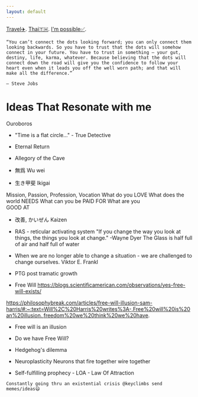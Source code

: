 ```yaml
---
layout: default
---
```


[Travel✈️](./moar.html).
[Thai🇹🇭](./thai.html).
[I'm possible✅](./impossible.html).
```
“You can’t connect the dots looking forward; you can only connect them looking backwards. So you have to trust that the dots will somehow connect in your future. You have to trust in something – your gut, destiny, life, karma, whatever. Because believing that the dots will connect down the road will give you the confidence to follow your heart even when it leads you off the well worn path; and that will make all the difference.”

– Steve Jobs
```

# Ideas That Resonate with me
Ouroboros

- "Time is a flat circle..." -  True Detective

- Eternal Return

- Allegory of the Cave

- 無爲 Wu wei

- 生き甲斐 Ikigai

Mission, Passion, Profession, Vocation
What do you 
LOVE
What does the world 
NEEDS
What can you be 
PAID FOR
What are you  
GOOD AT

- 改善, かいぜん Kaizen

- RAS - reticular activating system
"If you change the way you look at things, the things you look at change."
-Wayne Dyer
The Glass is half full of air and half full of water


- When we are no longer able to change a situation - we are challenged to change ourselves. Viktor E. Frankl
- PTG post tramatic growth

- Free Will
https://blogs.scientificamerican.com/observations/yes-free-will-exists/


https://philosophybreak.com/articles/free-will-illusion-sam-harris/#:~:text=Will%2C%20Harris%20writes%3A-,Free%20will%20is%20an%20illusion.,freedom%20we%20think%20we%20have.


- Free will is an illusion

- Do we have Free Will?


- Hedgehog's dilemma


- Neuroplasticity Neurons that fire together wire together

- Self-fulfilling prophecy - LOA - Law Of Attraction


```
Constantly going thru an existential crisis @keyclimbs send memes/ideas😃
```
